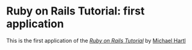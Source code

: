 # Ruby on Rails Tutorial: first application

This is the first application of the [*Ruby on Rails Tutorial*](http://railstutorial.org) by [Michael Hartl](http://michaelhartl.com/)
